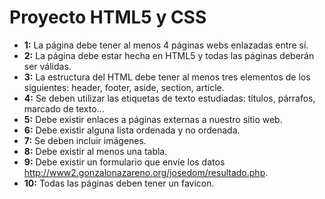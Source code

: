 # Proyecto HTML5 y CSS

* **1:** La página debe tener al menos 4 páginas webs enlazadas entre sí.
* **2:** La página debe estar hecha en HTML5 y todas las páginas deberán ser válidas.
* **3:** La estructura del HTML debe tener al menos tres elementos de los siguientes: header, footer, aside, section, article.
* **4:** Se deben utilizar las etiquetas de texto estudiadas: títulos, párrafos, marcado de texto...
* **5:** Debe existir enlaces a páginas externas a nuestro sitio web.
* **6:** Debe existir alguna lista ordenada y no ordenada.
* **7:** Se deben incluir imágenes.
* **8:** Debe existir al menos una tabla.
* **9:** Debe existir un formulario que envíe los datos http://www2.gonzalonazareno.org/josedom/resultado.php.
* **10:** Todas las páginas deben tener un favicon.

